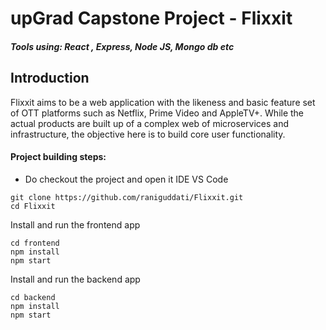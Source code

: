 # upGrad Capstone Project - Flixxit

##### Tools using: React , Express, Node JS, Mongo db etc

## Introduction

Flixxit aims to be a web application with the likeness and basic feature set of OTT platforms such as Netflix, Prime Video and AppleTV+. While the actual products are built up of a complex web of microservices and infrastructure, the objective here is to build core user functionality.

#### Project building steps:

- Do checkout the project and open it IDE VS Code

```
git clone https://github.com/raniguddati/Flixxit.git
cd Flixxit
```

Install and run the frontend app

```
cd frontend
npm install
npm start
```

Install and run the backend app

```
cd backend
npm install
npm start
```
